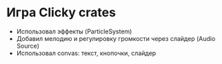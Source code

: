 # Игра Clicky crates

- Использовал эффекты (ParticleSystem)
- Добавил мелодию и регулировку громкости через слайдер (Audio Source)
- Использовал convas: текст, кнопочки, слайдер
